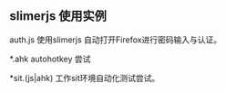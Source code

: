 ## slimerjs 使用实例


auth.js 使用slimerjs 自动打开Firefox进行密码输入与认证。 

*.ahk autohotkey 尝试

*sit.(js|ahk) 工作sit环境自动化测试尝试。